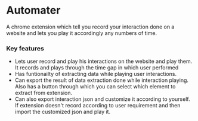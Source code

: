 
# Automater

A chrome extension which tell you record your interaction done on a website and lets you play it accordingly any numbers of time.

### Key features
- Lets user record and play his interactions on the website and play them. It records and plays through the time gap in which user performed
- Has funtionailty of extracting data while playing user interactions.
- Can export the result of data extraction done while interaction playing. Also has a button through which you can select which element to extract from extension.
- Can also export interaction json and customize it according to yourself. If extension doesn't record according to user requirement and then import the customized json and play it. 
